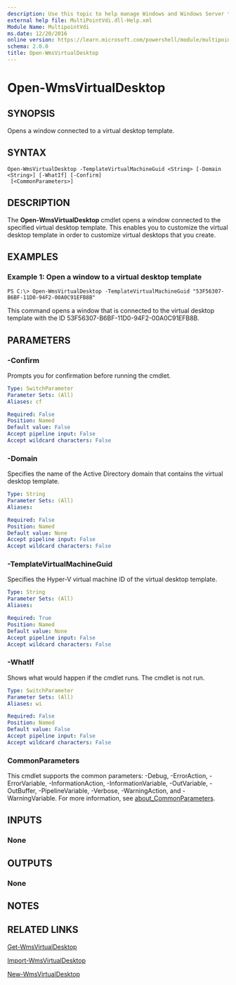 ```yaml
---
description: Use this topic to help manage Windows and Windows Server technologies with Windows PowerShell.
external help file: MultiPointVdi.dll-Help.xml
Module Name: MultipointVdi
ms.date: 12/20/2016
online version: https://learn.microsoft.com/powershell/module/multipointvdi/open-wmsvirtualdesktop?view=windowsserver2022-ps&wt.mc_id=ps-gethelp
schema: 2.0.0
title: Open-WmsVirtualDesktop
---
```


# Open-WmsVirtualDesktop

## SYNOPSIS
Opens a window connected to a virtual desktop template.

## SYNTAX

```
Open-WmsVirtualDesktop -TemplateVirtualMachineGuid <String> [-Domain <String>] [-WhatIf] [-Confirm]
 [<CommonParameters>]
```

## DESCRIPTION
The **Open-WmsVirtualDesktop** cmdlet opens a window connected to the specified virtual desktop template.
This enables you to customize the virtual desktop template in order to customize virtual desktops that you create.

## EXAMPLES

### Example 1: Open a window to a virtual desktop template
```
PS C:\> Open-WmsVirtualDesktop -TemplateVirtualMachineGuid "53F56307-B6BF-11D0-94F2-00A0C91EFB8B"
```

This command opens a window that is connected to the virtual desktop template with the ID 53F56307-B6BF-11D0-94F2-00A0C91EFB8B.

## PARAMETERS

### -Confirm
Prompts you for confirmation before running the cmdlet.

```yaml
Type: SwitchParameter
Parameter Sets: (All)
Aliases: cf

Required: False
Position: Named
Default value: False
Accept pipeline input: False
Accept wildcard characters: False
```

### -Domain
Specifies the name of the Active Directory domain that contains the virtual desktop template.

```yaml
Type: String
Parameter Sets: (All)
Aliases: 

Required: False
Position: Named
Default value: None
Accept pipeline input: False
Accept wildcard characters: False
```

### -TemplateVirtualMachineGuid
Specifies the Hyper-V virtual machine ID of the virtual desktop template.

```yaml
Type: String
Parameter Sets: (All)
Aliases: 

Required: True
Position: Named
Default value: None
Accept pipeline input: False
Accept wildcard characters: False
```

### -WhatIf
Shows what would happen if the cmdlet runs.
The cmdlet is not run.

```yaml
Type: SwitchParameter
Parameter Sets: (All)
Aliases: wi

Required: False
Position: Named
Default value: False
Accept pipeline input: False
Accept wildcard characters: False
```

### CommonParameters
This cmdlet supports the common parameters: -Debug, -ErrorAction, -ErrorVariable, -InformationAction, -InformationVariable, -OutVariable, -OutBuffer, -PipelineVariable, -Verbose, -WarningAction, and -WarningVariable. For more information, see [about_CommonParameters](https://go.microsoft.com/fwlink/?LinkID=113216).

## INPUTS

### None

## OUTPUTS

### None

## NOTES

## RELATED LINKS

[Get-WmsVirtualDesktop](./Get-WmsVirtualDesktop.md)

[Import-WmsVirtualDesktop](./Import-WmsVirtualDesktop.md)

[New-WmsVirtualDesktop](./New-WmsVirtualDesktop.md)

